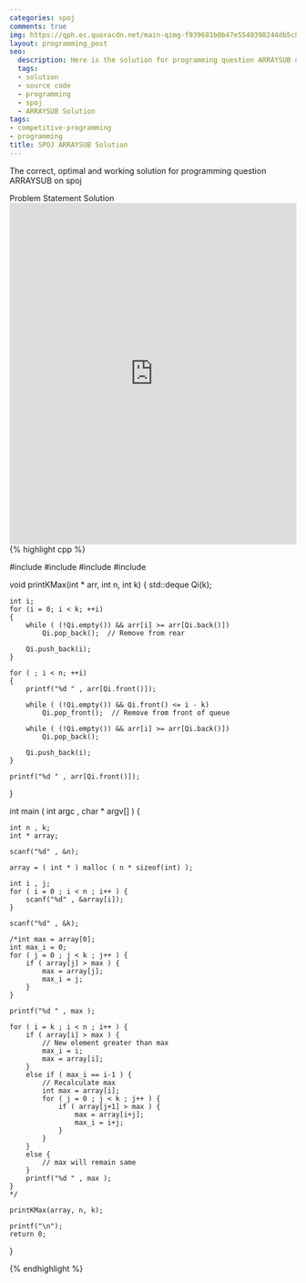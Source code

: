 ```yaml
---
categories: spoj
comments: true
img: https://qph.ec.quoracdn.net/main-qimg-f939681b0b47e5540398244db5c8966f?convert_to_webp=true
layout: programming_post
seo:
  description: Here is the solution for programming question ARRAYSUB on spoj
  tags:
  - solution
  - source code
  - programming
  - spoj
  - ARRAYSUB Solution
tags:
- competitive-programming
- programming
title: SPOJ ARRAYSUB Solution
---
```

The correct, optimal and working solution for programming question ARRAYSUB on spoj

<div class="ui secondary pointing large menu">
  <a class="grey item" data-tab="problem-statement">
    Problem Statement
  </a>
  <a class="active item grey" data-tab="solution">
    Solution
  </a>
</div>
<div class="ui bottom attached tab" data-tab="problem-statement">
    <iframe src="http://www.spoj.com/problems/ARRAYSUB/" width="100%" height="600px" style="overflow: scroll; border: none;"></iframe>
</div>
<div class="ui bottom attached active tab" data-tab="solution">
{% highlight cpp %}

#include <cstdio>
#include <cstdlib>
#include <iostream>
#include <deque>

void printKMax(int * arr, int n, int k)
{
    std::deque<int>  Qi(k);
 
    int i;
    for (i = 0; i < k; ++i)
    {
        while ( (!Qi.empty()) && arr[i] >= arr[Qi.back()])
        	Qi.pop_back();  // Remove from rear
 
        Qi.push_back(i);
    }
 
    for ( ; i < n; ++i)
    {
        printf("%d " , arr[Qi.front()]);
 
        while ( (!Qi.empty()) && Qi.front() <= i - k)
            Qi.pop_front();  // Remove from front of queue
 
        while ( (!Qi.empty()) && arr[i] >= arr[Qi.back()])
            Qi.pop_back();
 
        Qi.push_back(i);
    }
 
    printf("%d " , arr[Qi.front()]);
}

int main ( int argc , char * argv[] ) {

	int n , k;
	int * array;

	scanf("%d" , &n);

	array = ( int * ) malloc ( n * sizeof(int) );

	int i , j;
	for ( i = 0 ; i < n ; i++ ) {
		scanf("%d" , &array[i]);
	}

	scanf("%d" , &k);

	/*int max = array[0];
	int max_i = 0;
	for ( j = 0 ; j < k ; j++ ) {
		if ( array[j] > max ) {
			max = array[j];
			max_i = j;
		}
	}

	printf("%d " , max );

	for ( i = k ; i < n ; i++ ) {
		if ( array[i] > max ) {
			// New element greater than max
			max_i = i;
			max = array[i];
		}
		else if ( max_i == i-1 ) {
			// Recalculate max
			int max = array[i];
			for ( j = 0 ; j < k ; j++ ) {
				if ( array[j+1] > max ) {
					max = array[i+j];
					max_i = i+j;
				}
			}
		}
		else {
			// max will remain same
		}
		printf("%d " , max );
	}
	*/

	printKMax(array, n, k);

	printf("\n");
	return 0;
}


{% endhighlight %}
</div>

